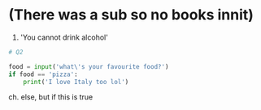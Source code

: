 # (There was a sub so no books innit)

1. 'You cannot drink alcohol'

```python
# Q2

food = input('what\'s your favourite food?')
if food == 'pizza':
    print('I love Italy too lol')
```

ch. else, but if this is true
